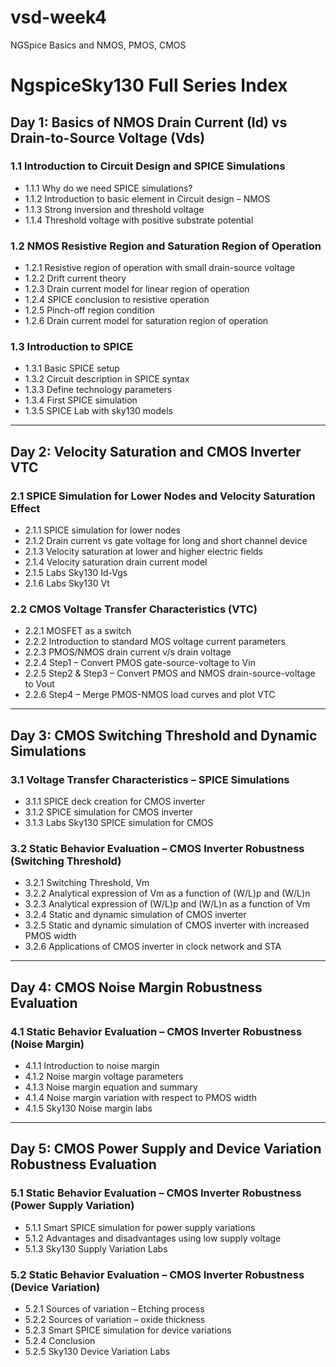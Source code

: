 # vsd-week4
NGSpice Basics and NMOS, PMOS, CMOS


# NgspiceSky130 Full Series Index

## Day 1: Basics of NMOS Drain Current (Id) vs Drain-to-Source Voltage (Vds)

### 1.1 Introduction to Circuit Design and SPICE Simulations
- 1.1.1 Why do we need SPICE simulations?
- 1.1.2 Introduction to basic element in Circuit design – NMOS
- 1.1.3 Strong inversion and threshold voltage
- 1.1.4 Threshold voltage with positive substrate potential

### 1.2 NMOS Resistive Region and Saturation Region of Operation
- 1.2.1 Resistive region of operation with small drain-source voltage
- 1.2.2 Drift current theory
- 1.2.3 Drain current model for linear region of operation
- 1.2.4 SPICE conclusion to resistive operation
- 1.2.5 Pinch-off region condition
- 1.2.6 Drain current model for saturation region of operation

### 1.3 Introduction to SPICE
- 1.3.1 Basic SPICE setup
- 1.3.2 Circuit description in SPICE syntax
- 1.3.3 Define technology parameters
- 1.3.4 First SPICE simulation
- 1.3.5 SPICE Lab with sky130 models

---

## Day 2: Velocity Saturation and CMOS Inverter VTC

### 2.1 SPICE Simulation for Lower Nodes and Velocity Saturation Effect
- 2.1.1 SPICE simulation for lower nodes
- 2.1.2 Drain current vs gate voltage for long and short channel device
- 2.1.3 Velocity saturation at lower and higher electric fields
- 2.1.4 Velocity saturation drain current model
- 2.1.5 Labs Sky130 Id-Vgs
- 2.1.6 Labs Sky130 Vt

### 2.2 CMOS Voltage Transfer Characteristics (VTC)
- 2.2.1 MOSFET as a switch
- 2.2.2 Introduction to standard MOS voltage current parameters
- 2.2.3 PMOS/NMOS drain current v/s drain voltage
- 2.2.4 Step1 – Convert PMOS gate-source-voltage to Vin
- 2.2.5 Step2 & Step3 – Convert PMOS and NMOS drain-source-voltage to Vout
- 2.2.6 Step4 – Merge PMOS-NMOS load curves and plot VTC

---

## Day 3: CMOS Switching Threshold and Dynamic Simulations

### 3.1 Voltage Transfer Characteristics – SPICE Simulations
- 3.1.1 SPICE deck creation for CMOS inverter
- 3.1.2 SPICE simulation for CMOS inverter
- 3.1.3 Labs Sky130 SPICE simulation for CMOS

### 3.2 Static Behavior Evaluation – CMOS Inverter Robustness (Switching Threshold)
- 3.2.1 Switching Threshold, Vm
- 3.2.2 Analytical expression of Vm as a function of (W/L)p and (W/L)n
- 3.2.3 Analytical expression of (W/L)p and (W/L)n as a function of Vm
- 3.2.4 Static and dynamic simulation of CMOS inverter
- 3.2.5 Static and dynamic simulation of CMOS inverter with increased PMOS width
- 3.2.6 Applications of CMOS inverter in clock network and STA

---

## Day 4: CMOS Noise Margin Robustness Evaluation

### 4.1 Static Behavior Evaluation – CMOS Inverter Robustness (Noise Margin)
- 4.1.1 Introduction to noise margin
- 4.1.2 Noise margin voltage parameters
- 4.1.3 Noise margin equation and summary
- 4.1.4 Noise margin variation with respect to PMOS width
- 4.1.5 Sky130 Noise margin labs

---

## Day 5: CMOS Power Supply and Device Variation Robustness Evaluation

### 5.1 Static Behavior Evaluation – CMOS Inverter Robustness (Power Supply Variation)
- 5.1.1 Smart SPICE simulation for power supply variations
- 5.1.2 Advantages and disadvantages using low supply voltage
- 5.1.3 Sky130 Supply Variation Labs

### 5.2 Static Behavior Evaluation – CMOS Inverter Robustness (Device Variation)
- 5.2.1 Sources of variation – Etching process
- 5.2.2 Sources of variation – oxide thickness
- 5.2.3 Smart SPICE simulation for device variations
- 5.2.4 Conclusion
- 5.2.5 Sky130 Device Variation Labs
